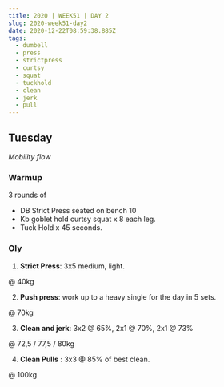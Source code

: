 ```yaml
---
title: 2020 | WEEK51 | DAY 2
slug: 2020-week51-day2
date: 2020-12-22T08:59:38.885Z
tags:
  - dumbell
  - press
  - strictpress
  - curtsy
  - squat
  - tuckhold
  - clean
  - jerk
  - pull
---
```

## Tuesday

*Mobility flow*

### Warmup

3 rounds of

* DB Strict Press seated on bench 10
* Kb goblet hold curtsy squat x 8 each leg.
* Tuck Hold x 45 seconds.

### Oly

1) **Strict Press**: 3x5 medium, light.

@ 40kg

2) **Push press**: work up to a heavy single for the day in 5 sets.

@ 70kg

3) **Clean and jerk**: 3x2 @ 65%, 2x1 @ 70%, 2x1 @ 73%

@ 72,5 / 77,5 / 80kg

4) **Clean Pulls** : 3x3 @ 85% of best clean.

@ 100kg